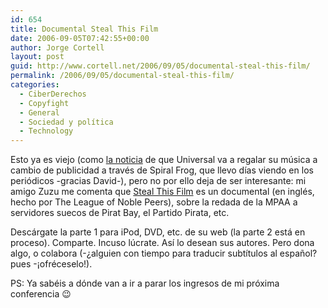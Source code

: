 ```yaml
---
id: 654
title: Documental Steal This Film
date: 2006-09-05T07:42:55+00:00
author: Jorge Cortell
layout: post
guid: http://www.cortell.net/2006/09/05/documental-steal-this-film/
permalink: /2006/09/05/documental-steal-this-film/
categories:
  - CiberDerechos
  - Copyfight
  - General
  - Sociedad y polí­tica
  - Technology
---
```

Esto ya es viejo (como <a target="_blank" title="Barrapunto noticia Universal Spiral Frog" href="http://barrapunto.com/articles/06/08/30/2155207.shtml">la noticia</a> de que Universal va a regalar su música a cambio de publicidad a través de Spiral Frog, que llevo dí­as viendo en los periódicos -gracias David-), pero no por ello deja de ser interesante: mi amigo Zuzu me comenta que <a target="_blank" title="StealThisFilm" href="http://www.stealthisfilm.com/">Steal This Film</a> es un documental (en inglés, hecho por The League of Noble Peers), sobre la redada de la MPAA a servidores suecos de Pirat Bay, el Partido Pirata, etc.

Descárgate la parte 1 para iPod, DVD, etc. de su web (la parte 2 está en proceso). Comparte. Incuso lúcrate. Así­ lo desean sus autores. Pero dona algo, o colabora (-¿alguien con tiempo para traducir subtí­tulos al español? pues -¡ofréceselo!).

PS: Ya sabéis a dónde van a ir a parar los ingresos de mi próxima conferencia 😉